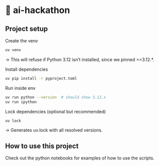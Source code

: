 # 🚀 ai-hackathon

## Project setup

Create the venv

```bash
uv venv
```

→ This will refuse if Python 3.12 isn’t installed, since we pinned ==3.12.*.

Install dependencies

```bash
uv pip install -r pyproject.toml
```

Run inside env

```bash
uv run python --version  # should show 3.12.x
uv run ipython
```

Lock dependencies (optional but recommended)

```bash
uv lock
```

→ Generates uv.lock with all resolved versions.

## How to use this project

Check out the python notebooks for examples of how to use the scripts.

